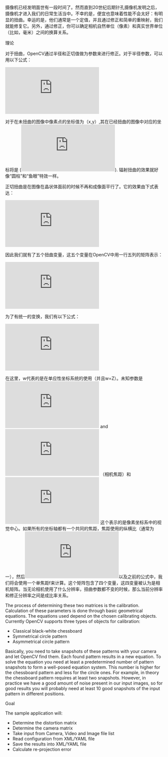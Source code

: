 摄像机已经发明面世有一段时间了。然而直到20世纪后期针孔摄像机发明之后，摄像机才进入我们的日常生活当中。不幸的是，便宜也意味着性能不会太好：有明显的扭曲。幸运的是，他们通常是一个定值，并且通过修正和简单的重映射，我们就能修复它。另外，通过修正，你可以确定相机自然单位（像素）和真实世界单位（比如，毫米）之间的换算关系。

理论

对于扭曲，OpenCV通过半径和正切值做为参数来进行修正。对于半径参数，可以用以下公式：

![](http://latex.codecogs.com/gif.latex?x_%7Bdistorted%7D%20%3D%20x%28%201%20+%20k_1%20r%5E2%20+%20k_2%20r%5E4%20+%20k_3%20r%5E6%29%20%5C%5C%20y_%7Bdistorted%7D%20%3D%20y%28%201%20+%20k_1%20r%5E2%20+%20k_2%20r%5E4%20+%20k_3%20r%5E6%29)

对于在未扭曲的图像中像素点的坐标值为（x,y）,其在已经扭曲的图像中对应的坐标将是 (![](http://latex.codecogs.com/gif.latex?x_%7Bdistorted%7D%2C%20y_%7Bdistorted%7D)). 辐射扭曲的效果就好像“圆柱”和“鱼眼”特效一样。

正切扭曲是在图像在晶状体面前的时候不再和成像面平行了。它的效果由下式表达：

![](http://latex.codecogs.com/gif.latex?x_%7Bdistorted%7D%20%3D%20x%20+%20%5B%202p_1xy%20+%20p_2%28r%5E2+2x%5E2%29%5D%20%5C%5C%20y_%7Bdistorted%7D%20%3D%20y%20+%20%5B%20p_1%28r%5E2+%202y%5E2%29+%202p_2xy%5D)

因此我们就有了五个扭曲变量，这五个变量在OpenCV中用一行五列的矩阵表示：

![](http://latex.codecogs.com/gif.latex?distortion%5C_coefficients%3D%28k_1%20%5Chspace%7B10pt%7D%20k_2%20%5Chspace%7B10pt%7D%20p_1%20%5Chspace%7B10pt%7D%20p_2%20%5Chspace%7B10pt%7D%20k_3%29)

为了有统一的变换，我们有以下公式：

![](http://latex.codecogs.com/gif.latex?%5Cleft%20%5B%20%5Cbegin%7Bmatrix%7D%20x%20%5C%5C%20y%20%5C%5C%20w%20%5Cend%7Bmatrix%7D%20%5Cright%20%5D%20%3D%20%5Cleft%20%5B%20%5Cbegin%7Bmatrix%7D%20f_x%20%26%200%20%26%20c_x%20%5C%5C%200%20%26%20f_y%20%26%20c_y%20%5C%5C%200%20%26%200%20%26%201%20%5Cend%7Bmatrix%7D%20%5Cright%20%5D%20%5Cleft%20%5B%20%5Cbegin%7Bmatrix%7D%20X%20%5C%5C%20Y%20%5C%5C%20Z%20%5Cend%7Bmatrix%7D%20%5Cright%20%5D)

在这里，w代表的是在单应性坐标系统的使用（并且w=Z）。未知参数是![](http://latex.codecogs.com/gif.latex?f_x) and ![](http://latex.codecogs.com/gif.latex?f_y) （相机焦距）和![](http://latex.codecogs.com/gif.latex?(c_x,c_y)) 这个表示的是像素坐标系中的视觉中心。如果所有的坐标轴都有一个共同的焦距，焦距使用的纵横比（通常为一），然后![](http://latex.codecogs.com/gif.latex?f_y=f_x*a)以及之前的公式中，我们将会使用一个单焦距f来计算。这个矩阵包含了四个变量，这四变量被认为是相机矩阵。当无论相机使用了什么分辨率，扭曲参数都不变的时候，那么当前分辨率和修正分辨率之间是成比率关系。

The process of determining these two matrices is the calibration. Calculation of these parameters is done through basic geometrical equations. The equations used depend on the chosen calibrating objects. Currently OpenCV supports three types of objects for calibration:

* Classical black-white chessboard
* Symmetrical circle pattern
* Asymmetrical circle pattern

Basically, you need to take snapshots of these patterns with your camera and let OpenCV find them. Each found pattern results in a new equation. To solve the equation you need at least a predetermined number of pattern snapshots to form a well-posed equation system. This number is higher for the chessboard pattern and less for the circle ones. For example, in theory the chessboard pattern requires at least two snapshots. However, in practice we have a good amount of noise present in our input images, so for good results you will probably need at least 10 good snapshots of the input pattern in different positions.

Goal

The sample application will:

* Determine the distortion matrix
* Determine the camera matrix
* Take input from Camera, Video and Image file list
* Read configuration from XML/YAML file
* Save the results into XML/YAML file
* Calculate re-projection error